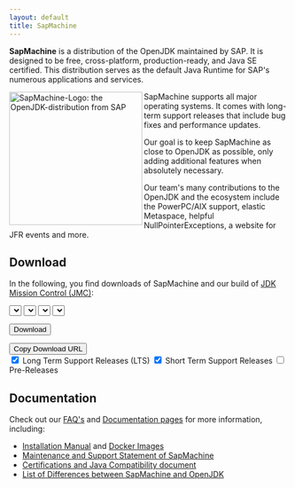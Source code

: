 ```yaml
---
layout: default
title: SapMachine
---
```


**SapMachine** is a distribution of the OpenJDK maintained by SAP. It is designed to be free, cross-platform, production-ready, and Java SE certified. This distribution serves as the default Java Runtime for SAP's numerous applications and services.

<img align="left" width="240" src="assets/images/logo_circular.svg" alt="SapMachine-Logo: the OpenJDK-distribution from SAP">

SapMachine supports all major operating systems.
It comes with long-term support releases that include bug fixes and performance updates.

Our goal is to keep SapMachine as close to OpenJDK as possible,
only adding additional features when absolutely necessary.

Our team's many contributions to the OpenJDK and the ecosystem include the PowerPC/AIX support, elastic Metaspace,
 helpful NullPointerExceptions, a website for JFR events and more.

## Download

In the following, you find downloads of SapMachine and our build of [JDK Mission Control (JMC)](https://openjdk.org/projects/jmc/):

<select id="sapmachine_major_select" class="download_select" aria-label="Select the major version of the SapMachine you want to download">
</select>

<select id="sapmachine_imagetype_select" class="download_select" aria-label="Select either JDK or JRE of SapMachine you want to download">
</select>

<select id="sapmachine_os_select" class="download_select" aria-label="Select the target Operating System of the SapMachine you want to download">
</select>

<select id="sapmachine_version_select" class="download_select" aria-label="Select the version of SapMachine you want to download">
</select>

<button id="sapmachine_download_button" type="button" class="download_button" aria-label="Download SapMachine in the configured release, type, OS and version">Download</button>

<div class="download_label_section">
  <div id="download_label" class="download_label"></div>
  <button id="sapmachine_copy_button" type="button" class="download_button" aria-label="Copy the download URL of the SapMachine release configured by release, type, OS and version">Copy Download URL</button>
</div>

<div class="download_filter">
  <input type="checkbox" id="sapmachine_lts_checkbox" name="lts" aria-label="If checked, Long Term Support Releases (LTS) of SapMachine will be offered in the list for download (default)" checked>
  <label for="lts">Long Term Support Releases (LTS)</label>

  <input type="checkbox" id="sapmachine_nonlts_checkbox" name="nonlts" aria-label="If checked, Short Term Support Releases of SapMachine will be offered in the list for download (default)" checked>
  <label for="nonlts">Short Term Support Releases</label>

  <input type="checkbox" id="sapmachine_ea_checkbox" name="ea" aria-label="If checked, Pre-Releases of SapMachine will be offered in the list for download">
  <label for="ea">Pre-Releases</label>
</div>

## Documentation

Check out our [FAQ's](https://github.com/SAP/SapMachine/wiki/Frequently-Asked-Questions) and [Documentation pages](https://github.com/SAP/SapMachine/wiki) for more information, including:

* [Installation Manual](https://github.com/SAP/SapMachine/wiki/Installation) and [Docker Images](https://github.com/SAP/SapMachine/wiki/Docker-Images)
* [Maintenance and Support Statement of SapMachine](https://github.com/SAP/SapMachine/wiki/Maintenance-and-Support)
* [Certifications and Java Compatibility document](https://github.com/SAP/SapMachine/wiki/Certification-and-Java-Compatibility)
* [List of Differences between SapMachine and OpenJDK](https://github.com/SAP/SapMachine/wiki/Differences-between-SapMachine-and-OpenJDK)
